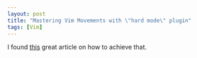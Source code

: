 ```yaml
---
layout: post
title: "Mastering Vim Movements with \"hard mode\" plugin"
tags: [Vim]
---
```


I found [this](http://pbrisbin.com/posts/hard_mode/) great article on how to achieve that.
